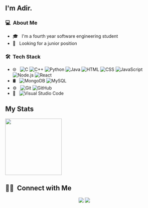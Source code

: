 
## I'm Adir.

### 💻 &nbsp;About Me 
- 🎓 &nbsp; I'm a fourth year software engineering student
- 🤔 &nbsp; Looking for a junior position


### 🛠 &nbsp;Tech Stack

- 🌐 &nbsp;
  ![C](https://img.shields.io/badge/-C-333333?style=flat&logo=C)
  ![C++]( https://img.shields.io/badge/-C++-333333?style=flat&logo=C++)
  ![Python](https://img.shields.io/badge/-python-333333?style=flat&logo=Python)
  ![Java](https://img.shields.io/badge/-java-333333?style=flat&logo=java)
  ![HTML](https://img.shields.io/badge/-HTML-333333?style=flat&logo=HTML5)
  ![CSS](https://img.shields.io/badge/-CSS-333333?style=flat&logo=CSS3&logoColor=1572B6)
  ![JavaScript](https://img.shields.io/badge/-JavaScript-333333?style=flat&logo=javascript)
  ![Node.js](https://img.shields.io/badge/-Node.js-333333?style=flat&logo=node.js)
  ![React](https://img.shields.io/badge/-React-333333?style=flat&logo=react)
- 🛢 &nbsp;
  ![MongoDB](https://img.shields.io/badge/-MongoDB-333333?style=flat&logo=mongodb)
  ![MySQL](https://img.shields.io/badge/mysql-%2300f.svg?&style=for-the-badge&logo=mysql&logoColor=white)
- ⚙️ &nbsp;
  ![Git](https://img.shields.io/badge/-Git-333333?style=flat&logo=git)
  ![GitHub](https://img.shields.io/badge/-GitHub-333333?style=flat&logo=github)
- 🔧 &nbsp;
  ![Visual Studio Code](https://img.shields.io/badge/-Visual%20Studio%20Code-333333?style=flat&logo=visual-studio-code&logoColor=007ACC)


## My Stats
<p>
<a href="https://github.com/AVS1508">
  <img height="180em" src="https://github-readme-stats-eight-theta.vercel.app/api/top-langs/?username=adiratia&theme=radical&layout=compact&exclude_lang=java+r" />
</a>
</p>


##  🤝🏻 &nbsp;Connect with Me

<p align="center">
<a href="https://www.linkedin.com/in/adir-atia/"><img src="https://img.shields.io/badge/-Adir%20Atia-0077B5?style=flat-square&logo=Linkedin&logoColor=white"/></a>
<a href="mailto:adir0305@gmail.com@gamil.com"><img src="https://img.shields.io/badge/-adir0305@gamil.com-D14836?style=flat-square&logo=Gmail&logoColor=white"/></a>

<!--
**cdthomp1/cdthomp1** is a ✨ _special_ ✨ repository because its `README.md` (this file) appears on your GitHub profile.


